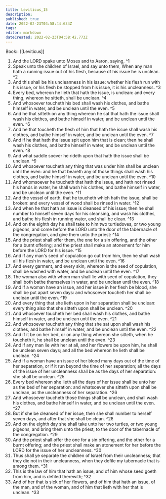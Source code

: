 ```yaml
---
title: Leviticus_15
description: 
published: true
date: 2022-02-23T04:58:44.634Z
tags: 
editor: markdown
dateCreated: 2022-02-23T04:58:42.773Z
---
```


 Book:: [[Leviticus]]
 1. And the LORD spake unto Moses and to Aaron, saying, ^1
 2. Speak unto the children of Israel, and say unto them, When any man hath a running issue out of his flesh, because of his issue he is unclean. ^2
 3. And this shall be his uncleanness in his issue: whether his flesh run with his issue, or his flesh be stopped from his issue, it is his uncleanness. ^3
 4. Every bed, whereon he lieth that hath the issue, is unclean: and every thing, whereon he sitteth, shall be unclean. ^4
 5. And whosoever toucheth his bed shall wash his clothes, and bathe himself in water, and be unclean until the even. ^5
 6. And he that sitteth on any thing whereon he sat that hath the issue shall wash his clothes, and bathe himself in water, and be unclean until the even. ^6
 7. And he that toucheth the flesh of him that hath the issue shall wash his clothes, and bathe himself in water, and be unclean until the even. ^7
 8. And if he that hath the issue spit upon him that is clean; then he shall wash his clothes, and bathe himself in water, and be unclean until the even. ^8
 9. And what saddle soever he rideth upon that hath the issue shall be unclean. ^9
 10. And whosoever toucheth any thing that was under him shall be unclean until the even: and he that beareth any of those things shall wash his clothes, and bathe himself in water, and be unclean until the even. ^10
 11. And whomsoever he toucheth that hath the issue, and hath not rinsed his hands in water, he shall wash his clothes, and bathe himself in water, and be unclean until the even. ^11
 12. And the vessel of earth, that he toucheth which hath the issue, shall be broken: and every vessel of wood shall be rinsed in water. ^12
 13. And when he that hath an issue is cleansed of his issue; then he shall number to himself seven days for his cleansing, and wash his clothes, and bathe his flesh in running water, and shall be clean. ^13
 14. And on the eighth day he shall take to him two turtledoves, or two young pigeons, and come before the LORD unto the door of the tabernacle of the congregation, and give them unto the priest: ^14
 15. And the priest shall offer them, the one for a sin offering, and the other for a burnt offering; and the priest shall make an atonement for him before the LORD for his issue. ^15
 16. And if any man's seed of copulation go out from him, then he shall wash all his flesh in water, and be unclean until the even. ^16
 17. And every garment, and every skin, whereon is the seed of copulation, shall be washed with water, and be unclean until the even. ^17
 18. The woman also with whom man shall lie with seed of copulation, they shall both bathe themselves in water, and be unclean until the even. ^18
 19. And if a woman have an issue, and her issue in her flesh be blood, she shall be put apart seven days: and whosoever toucheth her shall be unclean until the even. ^19
 20. And every thing that she lieth upon in her separation shall be unclean: every thing also that she sitteth upon shall be unclean. ^20
 21. And whosoever toucheth her bed shall wash his clothes, and bathe himself in water, and be unclean until the even. ^21
 22. And whosoever toucheth any thing that she sat upon shall wash his clothes, and bathe himself in water, and be unclean until the even. ^22
 23. And if it be on her bed, or on any thing whereon she sitteth, when he toucheth it, he shall be unclean until the even. ^23
 24. And if any man lie with her at all, and her flowers be upon him, he shall be unclean seven days; and all the bed whereon he lieth shall be unclean. ^24
 25. And if a woman have an issue of her blood many days out of the time of her separation, or if it run beyond the time of her separation; all the days of the issue of her uncleanness shall be as the days of her separation: she shall be unclean. ^25
 26. Every bed whereon she lieth all the days of her issue shall be unto her as the bed of her separation: and whatsoever she sitteth upon shall be unclean, as the uncleanness of her separation. ^26
 27. And whosoever toucheth those things shall be unclean, and shall wash his clothes, and bathe himself in water, and be unclean until the even. ^27
 28. But if she be cleansed of her issue, then she shall number to herself seven days, and after that she shall be clean. ^28
 29. And on the eighth day she shall take unto her two turtles, or two young pigeons, and bring them unto the priest, to the door of the tabernacle of the congregation. ^29
 30. And the priest shall offer the one for a sin offering, and the other for a burnt offering; and the priest shall make an atonement for her before the LORD for the issue of her uncleanness. ^30
 31. Thus shall ye separate the children of Israel from their uncleanness; that they die not in their uncleanness, when they defile my tabernacle that is among them. ^31
 32. This is the law of him that hath an issue, and of him whose seed goeth from him, and is defiled therewith; ^32
 33. And of her that is sick of her flowers, and of him that hath an issue, of the man, and of the woman, and of him that lieth with her that is unclean. ^33
